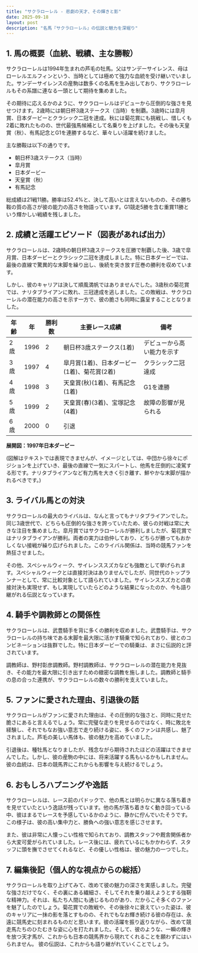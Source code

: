 ```yaml
---
title: "サクラローレル - 悲劇の天才、その輝きと影"
date: 2025-09-18
layout: post
description: "名馬『サクラローレル』の伝説と魅力を深堀り"
---
```


## 1. 馬の概要（血統、戦績、主な勝鞍）

サクラローレルは1994年生まれの芦毛の牡馬。父はサンデーサイレンス、母はローレルエルフィンという、当時としては極めて強力な血統を受け継いでいました。サンデーサイレンスの産駒は数多くの名馬を生み出しており、サクラローレルもその系譜に連なる一頭として期待を集めました。

その期待に応えるかのように、サクラローレルはデビューから圧倒的な強さを見せつけます。2歳時には朝日杯3歳ステークス（当時）を制覇。3歳時には皐月賞、日本ダービーとクラシック二冠を達成。秋には菊花賞にも挑戦し、惜しくも2着に敗れたものの、世代最強馬候補として名乗りを上げました。その後も天皇賞（秋）、有馬記念とG1を連勝するなど、華々しい活躍を続けました。

主な勝鞍は以下の通りです。

* 朝日杯3歳ステークス（当時）
* 皐月賞
* 日本ダービー
* 天皇賞（秋）
* 有馬記念


総成績は21戦11勝。勝率は52.4%と、決して高いとは言えないものの、その勝ち鞍の質の高さが彼の能力の高さを物語っています。G1競走5勝を含む重賞11勝という輝かしい戦績を残しました。


## 2. 成績と活躍エピソード（図表があれば出力）

サクラローレルは、2歳時の朝日杯3歳ステークスを圧勝で制覇した後、3歳で皐月賞、日本ダービーとクラシック二冠を達成しました。特に日本ダービーでは、最後の直線で驚異的な末脚を繰り出し、後続を突き放す圧巻の勝利を収めています。

しかし、彼のキャリアは決して順風満帆ではありませんでした。3歳秋の菊花賞では、ナリタブライアンに敗れ、三冠達成を逃しました。この敗戦は、サクラローレルの潜在能力の高さを示す一方で、彼の脆さも同時に露呈することとなりました。

| 年齢 | 年 | 勝利数 | 主要レース成績 | 備考 |
|---|---|---|---|---|
| 2歳 | 1996 | 2 | 朝日杯3歳ステークス(1着) | デビューから高い能力を示す |
| 3歳 | 1997 | 4 | 皐月賞(1着)、日本ダービー(1着)、菊花賞(2着) | クラシック二冠達成 |
| 4歳 | 1998 | 3 | 天皇賞(秋)(1着)、有馬記念(1着) | G1を連勝 |
| 5歳 | 1999 | 2 |  天皇賞(春)(3着)、宝塚記念(4着) |  故障の影響が見られる |
| 6歳 | 2000 | 0 |  引退 |  |

**展開図：1997年日本ダービー**

(図解はテキストでは表現できませんが、イメージとしては、中団から徐々にポジションを上げていき、最後の直線で一気にスパートし、他馬を圧倒的に凌駕する形です。ナリタブライアンなど有力馬を大きく引き離す、鮮やかな末脚が描かれるべきです。)


## 3. ライバル馬との対決

サクラローレルの最大のライバルは、なんと言ってもナリタブライアンでした。同じ3歳世代で、どちらも圧倒的な強さを誇っていたため、彼らの対戦は常に大きな注目を集めました。皐月賞ではサクラローレルが勝利しましたが、菊花賞ではナリタブライアンが勝利。両者の実力は伯仲しており、どちらが勝ってもおかしくない接戦が繰り広げられました。このライバル関係は、当時の競馬ファンを熱狂させました。

その他、スペシャルウィーク、サイレンススズカなども強敵として挙げられます。スペシャルウィークとは直接対決はありませんでしたが、同世代のトップランナーとして、常に比較対象として語られていました。サイレンススズカとの直接対決も実現せず、もし実現していたらどのような結果になったのか、今も語り継がれる伝説となっています。


## 4. 騎手や調教師との関係性

サクラローレルは、武豊騎手を背に多くの勝利を収めました。武豊騎手は、サクラローレルの持ち味である末脚を最大限に活かす騎乗で知られており、彼とのコンビネーションは抜群でした。特に日本ダービーでの騎乗は、まさに伝説的と評されています。

調教師は、野村彰彦調教師。野村調教師は、サクラローレルの潜在能力を見抜き、その能力を最大限に引き出すための緻密な調教を施しました。調教師と騎手の息の合った連携が、サクラローレルの数々の勝利を支えていました。


## 5. ファンに愛された理由、引退後の話

サクラローレルがファンに愛された理由は、その圧倒的な強さと、同時に見せた脆さにあると言えるでしょう。常に完璧な走りを見せるのではなく、時に敗北を経験し、それでもなお強い意志で走り続ける姿に、多くのファンは共感し、魅了されました。芦毛の美しい馬体も、彼の魅力を高めていました。

引退後は、種牡馬となりましたが、残念ながら期待されたほどの活躍はできませんでした。しかし、彼の産駒の中には、将来活躍する馬もいるかもしれません。彼の血統は、日本の競馬界にこれからも影響を与え続けるでしょう。


## 6. おもしろハプニングや逸話

サクラローレルは、レース前のパドックで、他の馬とは明らかに異なる落ち着きを見せていたという逸話が残っています。他の馬が落ち着きなく動き回っている中、彼はまるでレースを予感しているかのように、静かに佇んでいたそうです。この様子は、彼の高い集中力と、勝負への強い意志を感じさせます。

また、彼は非常に人懐っこい性格で知られており、調教スタッフや厩舎関係者から大変可愛がられていました。レース後には、疲れているにもかかわらず、スタッフに頭を撫でさせてくれるなど、その優しい性格は、彼の魅力の一つでした。


## 7. 編集後記（個人的な視点からの総括）

サクラローレルを取り上げてみて、改めて彼の魅力の深さを実感しました。完璧な強さだけでなく、その裏にある繊細さ、そしてそれを乗り越えようとする強靭な精神力。それは、私たち人間にも通じるものがあり、だからこそ多くのファンを魅了したのでしょう。菊花賞での敗戦や、その後徐々に衰えていった姿は、彼のキャリアに一抹の影を落とすものの、それでもなお輝き続ける彼の存在は、永遠に競馬史に刻まれるものだと思います。彼の活躍を振り返りながら、改めて競走馬たちのひたむきな姿に心を打たれました。そして、彼のような、一瞬の輝きを放つ天才馬が、これからも日本の競馬界から現れてくれることを願わずにはいられません。  彼の伝説は、これからも語り継がれていくことでしょう。
